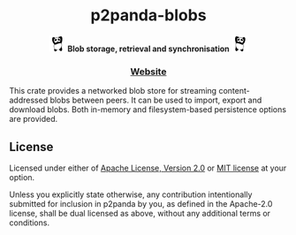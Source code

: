 <h1 align="center">p2panda-blobs</h1>

<div align="center">
  <img src="https://raw.githubusercontent.com/p2panda/.github/main/assets/panda-left.gif" width="auto" height="30px">
  <strong>Blob storage, retrieval and synchronisation</strong>
  <img src="https://raw.githubusercontent.com/p2panda/.github/main/assets/panda-right.gif" width="auto" height="30px">
</div>

<div align="center">
  <h3>
    <a href="https://p2panda.org">
      Website
    </a>
  </h3>
</div>

This crate provides a networked blob store for streaming content-addressed blobs between peers.
It can be used to import, export and download blobs. Both in-memory and filesystem-based
persistence options are provided.

## License

Licensed under either of [Apache License, Version 2.0](https://github.com/p2panda/p2panda/blob/main/LICENSES/Apache-2.0.txt)
or [MIT license](https://github.com/p2panda/p2panda/blob/main/LICENSES/MIT.txt) at your option.

Unless you explicitly state otherwise, any contribution intentionally submitted for inclusion in
p2panda by you, as defined in the Apache-2.0 license, shall be dual licensed as above, without any
additional terms or conditions.

